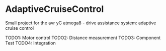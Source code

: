 # AdaptiveCruiseControl
Small project for the avr yC atmega8 - drive assistance system: adaptive cruise control

TODO1: Motor control
TODO2: Distance measurement
TODO3: Component Test
TODO4: Integration
